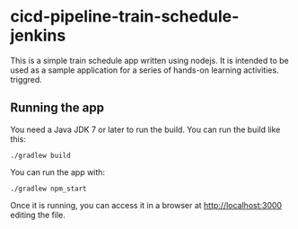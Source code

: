 # cicd-pipeline-train-schedule-jenkins

This is a simple train schedule app written using nodejs. It is intended to be used as a sample application for a series of hands-on learning activities. triggred.

## Running the app

You need a Java JDK 7 or later to run the build. You can run the build like this:

    ./gradlew build

You can run the app with:

    ./gradlew npm_start

Once it is running, you can access it in a browser at [http://localhost:3000](http://localhost:3000)
editing the file.
